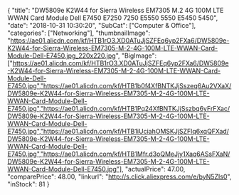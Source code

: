 {
	"title": "DW5809e K2W44 for Sierra Wireless EM7305 M.2 4G 100M LTE WWAN Card Module Dell E7450 E7250 7250 E5550 5550 E5450 5450",
	"date": "2018-10-31 10:30:20",
	"SubCat": ["Computer & Office"],
	"categories": ["Networking"],
	"thumbnailImage": "https://ae01.alicdn.com/kf/HTB1rO3.XD0ATuJjSZFEq6yp2FXa6/DW5809e-K2W44-for-Sierra-Wireless-EM7305-M-2-4G-100M-LTE-WWAN-Card-Module-Dell-E7450.jpg_220x220.jpg",
	"BigImage": ["https://ae01.alicdn.com/kf/HTB1rO3.XD0ATuJjSZFEq6yp2FXa6/DW5809e-K2W44-for-Sierra-Wireless-EM7305-M-2-4G-100M-LTE-WWAN-Card-Module-Dell-E7450.jpg","https://ae01.alicdn.com/kf/HTB1b0f4XfBNTKJjSszeq6Au2VXaX/DW5809e-K2W44-for-Sierra-Wireless-EM7305-M-2-4G-100M-LTE-WWAN-Card-Module-Dell-E7450.jpg","https://ae01.alicdn.com/kf/HTB1Pq24XfBNTKJjSszbq6yFrFXac/DW5809e-K2W44-for-Sierra-Wireless-EM7305-M-2-4G-100M-LTE-WWAN-Card-Module-Dell-E7450.jpg","https://ae01.alicdn.com/kf/HTB1iUciahOMSKJjSZFlq6xqQFXad/DW5809e-K2W44-for-Sierra-Wireless-EM7305-M-2-4G-100M-LTE-WWAN-Card-Module-Dell-E7450.jpg","https://ae01.alicdn.com/kf/HTB1Mfr.d3oQMeJjy1Xaq6ASsFXaN/DW5809e-K2W44-for-Sierra-Wireless-EM7305-M-2-4G-100M-LTE-WWAN-Card-Module-Dell-E7450.jpg"],
	"actualPrice": 47.00,
	"comparePrice": 48.00,
	"linkurl": "http://s.click.aliexpress.com/e/byN5ZIs0",
	"inStock": 81
}
